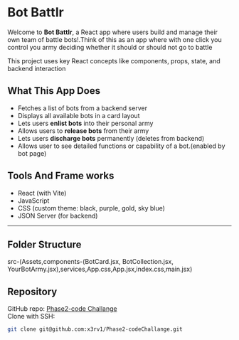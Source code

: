 #  Bot Battlr

Welcome to **Bot Battlr**, a React app where users build and manage their own team of battle bots!.Think of this as an app where with one click you control you army deciding whether it should or should not go to battle

This project uses key React concepts like components, props, state, and backend interaction 

##  What This App Does

- Fetches a list of bots from a backend server
- Displays all available bots in a card layout
- Lets users **enlist bots** into their personal army
- Allows users to **release bots** from their army
- Lets users **discharge bots** permanently (deletes from backend)
- Allows user to see detailed functions or capability of a bot.(enabled by bot page)


##  Tools And Frame works

- React (with Vite)
- JavaScript
- CSS (custom theme: black, purple, gold, sky blue)
- JSON Server (for backend)

---

##  Folder Structure
src-(Assets,components-(BotCard.jsx, BotCollection.jsx, YourBotArmy.jsx),services,App.css,App.jsx,index.css,main.jsx)

##  Repository

GitHub repo: [Phase2-code Challange](https://github.com/x3rv1/Phase2-codeChallange)  
Clone with SSH:

```bash
git clone git@github.com:x3rv1/Phase2-codeChallange.git